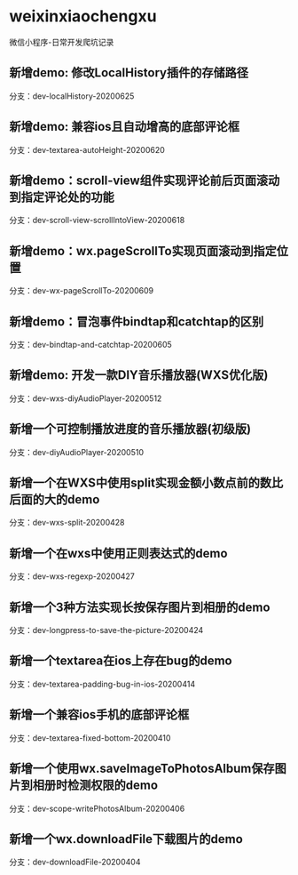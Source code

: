 # weixinxiaochengxu
微信小程序-日常开发爬坑记录

## 新增demo: 修改LocalHistory插件的存储路径
分支：dev-localHistory-20200625

## 新增demo: 兼容ios且自动增高的底部评论框
分支：dev-textarea-autoHeight-20200620

## 新增demo：scroll-view组件实现评论前后页面滚动到指定评论处的功能
分支：dev-scroll-view-scrollIntoView-20200618

## 新增demo：wx.pageScrollTo实现页面滚动到指定位置
分支：dev-wx-pageScrollTo-20200609

## 新增demo：冒泡事件bindtap和catchtap的区别
分支：dev-bindtap-and-catchtap-20200605

## 新增demo: 开发一款DIY音乐播放器(WXS优化版)
分支：dev-wxs-diyAudioPlayer-20200512

## 新增一个可控制播放进度的音乐播放器(初级版)
分支：dev-diyAudioPlayer-20200510

## 新增一个在WXS中使用split实现金额小数点前的数比后面的大的demo
分支：dev-wxs-split-20200428

## 新增一个在wxs中使用正则表达式的demo
分支：dev-wxs-regexp-20200427 

## 新增一个3种方法实现长按保存图片到相册的demo
分支：dev-longpress-to-save-the-picture-20200424

## 新增一个textarea在ios上存在bug的demo
分支：dev-textarea-padding-bug-in-ios-20200414 

## 新增一个兼容ios手机的底部评论框
分支：dev-textarea-fixed-bottom-20200410

## 新增一个使用wx.saveImageToPhotosAlbum保存图片到相册时检测权限的demo
分支：dev-scope-writePhotosAlbum-20200406

## 新增一个wx.downloadFile下载图片的demo
分支：dev-downloadFile-20200404